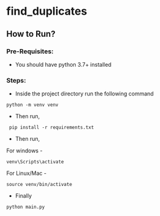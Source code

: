 # find_duplicates

## How to Run?

### Pre-Requisites:

- You should have python 3.7+ installed

### Steps:
- Inside the project directory run the following command
```
python -m venv venv
```

- Then run,
```
 pip install -r requirements.txt
```

- Then run,

For windows -
```
venv\Scripts\activate
```

For Linux/Mac -
```
source venv/bin/activate
```

- Finally
```
python main.py
```
